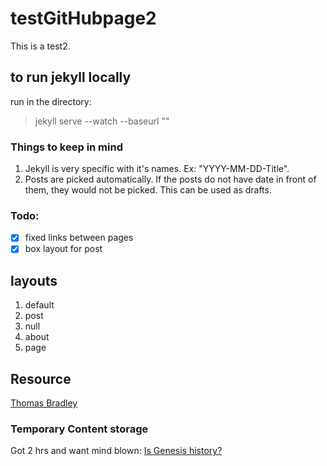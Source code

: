 # testGitHubpage2

This is a test2.

## to run jekyll locally
run in the directory:
> jekyll serve --watch --baseurl ""

### Things to keep in mind
1. Jekyll is very specific with it's names. Ex: "YYYY-MM-DD-Title".
1. Posts are picked automatically. If the posts do not have date in front of them, they would not be picked. This can be used as drafts.

### Todo:
- [x] fixed links between pages
- [x] box layout for post

## layouts
1. default
1. post
1. null
1. about
1. page

## Resource
[Thomas Bradley](https://www.youtube.com/watch?v=yLptLUVoz3k&list=PLWjCJDeWfDdfVEcLGAfdJn_HXyM4Y7_k-&index=20)

### Temporary Content storage
Got 2 hrs and want mind blown: [Is Genesis history?](https://www.youtube.com/watch?v=UM82qxxskZE)
